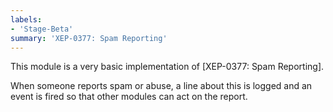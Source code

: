 ```yaml
---
labels:
- 'Stage-Beta'
summary: 'XEP-0377: Spam Reporting'
---
```


This module is a very basic implementation of [XEP-0377: Spam Reporting].

When someone reports spam or abuse, a line about this is logged and an
event is fired so that other modules can act on the report.
